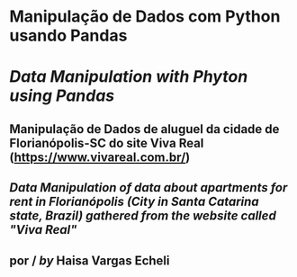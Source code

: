 # Manipulação de Dados com Python usando Pandas
# *Data Manipulation with Phyton using Pandas*
## Manipulação de Dados de aluguel da cidade de Florianópolis-SC do site Viva Real (https://www.vivareal.com.br/)
## *Data Manipulation of data about apartments for rent in Florianópolis (City in Santa Catarina state, Brazil) gathered from the website called "Viva Real"*

## por / *by* Haisa Vargas Echeli
